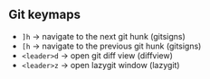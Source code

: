 ## Git keymaps

- `]h` -> navigate to the next git hunk (gitsigns)
- `[h` -> navigate to the previous git hunk (gitsigns)
- `<leader>d` -> open git diff view (diffview)
- `<leader>z` -> open lazygit window (lazygit)
